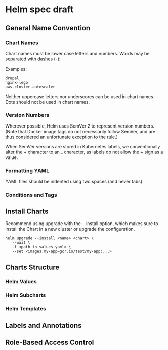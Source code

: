# Helm spec draft

## General Name Convention

### Chart Names

Chart names must be lower case letters and numbers. Words may be separated with dashes (-):

Examples:

```
drupal
nginx-lego
aws-cluster-autoscaler
```

Neither uppercase letters nor underscores can be used in chart names. Dots should not be used in chart names.

### Version Numbers

Wherever possible, Helm uses SemVer 2 to represent version numbers. (Note that Docker image tags do not necessarily follow SemVer, and are thus considered an unfortunate exception to the rule.)

When SemVer versions are stored in Kubernetes labels, we conventionally alter the + character to an _ character, as labels do not allow the + sign as a value.

### Formatting YAML

YAML files should be indented using two spaces (and never tabs).

### Conditions and Tags

## Install Charts

Recommend using upgrade with the --install option, which makes sure to install the Chart in a new cluster or upgrade the configuration.

```
helm upgrade --install <name> <chart> \
   --wait \
   -f <path to values.yaml> \
   --set <images.my-app=gcr.io/test/my-app:...>
```

## Charts Structure

### Helm Values

### Helm Subcharts

### Helm Templates

## Labels and Annotations

## Role-Based Access Control



